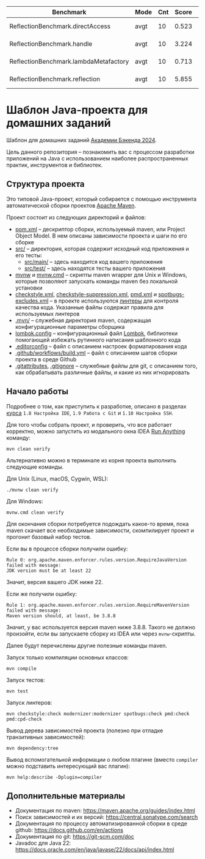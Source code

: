 | Benchmark                              | Mode  | Cnt | Score  | Error   | Units |
|----------------------------------------|-------|-----|--------|---------|-------|
| ReflectionBenchmark.directAccess       | avgt  | 10  | 0.523  | ± 0.009 | ns/op |
| ReflectionBenchmark.handle             | avgt  | 10  | 3.224  | ± 0.028 | ns/op |
| ReflectionBenchmark.lambdaMetafactory  | avgt  | 10  | 0.713  | ± 0.008 | ns/op |
| ReflectionBenchmark.reflection         | avgt  | 10  | 5.855  | ± 0.009 | ns/op |

# Шаблон Java-проекта для домашних заданий

Шаблон для домашних заданий [Академии Бэкенда 2024][course-url].

Цель данного репозитория – познакомить вас с процессом разработки приложений на
Java с использованием наиболее распространенных практик, инструментов и
библиотек.

## Структура проекта

Это типовой Java-проект, который собирается с помощью инструмента автоматической
сборки проектов [Apache Maven](https://maven.apache.org/).

Проект состоит из следующих директорий и файлов:

- [pom.xml](./pom.xml) – дескриптор сборки, используемый maven, или Project
  Object Model. В нем описаны зависимости проекта и шаги по его сборке
- [src/](./src) – директория, которая содержит исходный код приложения и его
  тесты:
  - [src/main/](./src/main) – здесь находится код вашего приложения
  - [src/test/](./src/test) – здесь находятся тесты вашего приложения
- [mvnw](./mvnw) и [mvnw.cmd](./mvnw.cmd) – скрипты maven wrapper для Unix и
  Windows, которые позволяют запускать команды maven без локальной установки
- [checkstyle.xml](checkstyle.xml),
  [checkstyle-suppression.xml](checkstyle-suppression.xml), [pmd.xml](pmd.xml) и
  [spotbugs-excludes.xml](spotbugs-excludes.xml) – в проекте используются
  [линтеры](https://en.wikipedia.org/wiki/Lint_%28software%29) для контроля
  качества кода. Указанные файлы содержат правила для используемых линтеров
- [.mvn/](./.mvn) – служебная директория maven, содержащая конфигурационные
  параметры сборщика
- [lombok.config](lombok.config) – конфигурационный файл
  [Lombok](https://projectlombok.org/), библиотеки помогающей избежать рутинного
  написания шаблонного кода
- [.editorconfig](.editorconfig) – файл с описанием настроек форматирования кода
- [.github/workflows/build.yml](.github/workflows/build.yml) – файл с описанием
  шагов сборки проекта в среде Github
- [.gitattributes](.gitattributes), [.gitignore](.gitignore) – служебные файлы
  для git, с описанием того, как обрабатывать различные файлы, и какие из них
  игнорировать

## Начало работы

Подробнее о том, как приступить к разработке, описано в разделах
[курса][course-url] `1.8 Настройка IDE`, `1.9 Работа с Git` и
`1.10 Настройка SSH`.

Для того чтобы собрать проект, и проверить, что все работает корректно, можно
запустить из модального окна IDEA
[Run Anything](https://www.jetbrains.com/help/idea/running-anything.html)
команду:

```shell
mvn clean verify
```

Альтернативно можно в терминале из корня проекта выполнить следующие команды.

Для Unix (Linux, macOS, Cygwin, WSL):

```shell
./mvnw clean verify
```

Для Windows:

```shell
mvnw.cmd clean verify
```

Для окончания сборки потребуется подождать какое-то время, пока maven скачает
все необходимые зависимости, скомпилирует проект и прогонит базовый набор
тестов.

Если вы в процессе сборки получили ошибку:

```shell
Rule 0: org.apache.maven.enforcer.rules.version.RequireJavaVersion failed with message:
JDK version must be at least 22
```

Значит, версия вашего JDK ниже 22.

Если же получили ошибку:

```shell
Rule 1: org.apache.maven.enforcer.rules.version.RequireMavenVersion failed with message:
Maven version should, at least, be 3.8.8
```

Значит, у вас используется версия maven ниже 3.8.8. Такого не должно произойти,
если вы запускаете сборку из IDEA или через `mvnw`-скрипты.

Далее будут перечислены другие полезные команды maven.

Запуск только компиляции основных классов:

```shell
mvn compile
```

Запуск тестов:

```shell
mvn test
```

Запуск линтеров:

```shell
mvn checkstyle:check modernizer:modernizer spotbugs:check pmd:check pmd:cpd-check
```

Вывод дерева зависимостей проекта (полезно при отладке транзитивных
зависимостей):

```shell
mvn dependency:tree
```

Вывод вспомогательной информации о любом плагине (вместо `compiler` можно
подставить интересующий вас плагин):

```shell
mvn help:describe -Dplugin=compiler
```

## Дополнительные материалы

- Документация по maven: https://maven.apache.org/guides/index.html
- Поиск зависимостей и их версий: https://central.sonatype.com/search
- Документация по процессу автоматизированной сборки в среде github:
  https://docs.github.com/en/actions
- Документация по git: https://git-scm.com/doc
- Javadoc для Java 22:
  https://docs.oracle.com/en/java/javase/22/docs/api/index.html

[course-url]: https://edu.tinkoff.ru/all-activities/courses/870efa9d-7067-4713-97ae-7db256b73eab
